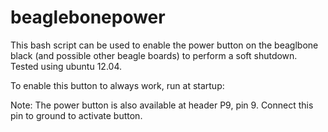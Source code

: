 beaglebonepower
===============

This bash script can be used to enable the power button on the beaglbone black (and possible other beagle boards) to perform a soft shutdown. Tested using ubuntu 12.04.

To enable this button to always work, run at startup:

Note: The power button is also available at header P9, pin 9. Connect this pin to ground to activate button.
